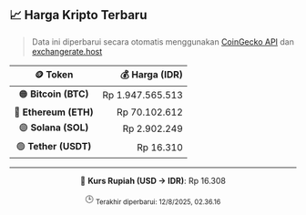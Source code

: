 

<!-- HARGA_KRIPTO -->
## 📈 Harga Kripto Terbaru

> Data ini diperbarui secara otomatis menggunakan [CoinGecko API](https://www.coingecko.com/) dan [exchangerate.host](https://exchangerate.host/)

<div align="center">

| 🪙 Token | 💰 Harga (IDR) |
|:------:|---------------:|
| 🟠 **Bitcoin (BTC)**   | Rp 1.947.565.513 |
| 🔵 **Ethereum (ETH)**  | Rp 70.102.612 |
| 🟣 **Solana (SOL)**    | Rp 2.902.249 |
| 🟢 **Tether (USDT)**   | Rp 16.310 |

---

💱 **Kurs Rupiah (USD → IDR)**: Rp 16.308

🕒 <sub>Terakhir diperbarui: 12/8/2025, 02.36.16</sub>

</div>
<!-- /HARGA_KRIPTO -->